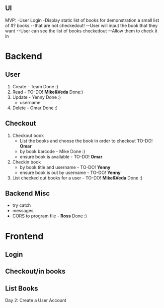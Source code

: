 ## UI
MVP:
-User Login 
-Display static list of books for demonstration a small list of #? books 
  --that are not checkedout!
--User will input the book that they want 
--User can see the list of books checkedout 
    --Allow them to check it in 

# Backend
## User
1. Create - Team Done :)
2. Read - TO-DO! **Mike&Veda** Done:)
3. Update - Yenny Done :)
    - username 
4. Delete - Omar Done :)

## Checkout
1. Checkout book 
    - List the books and choose the book in order to checkout TO-DO! **Omar**
    - by book barcode - Mike Done :)
    - ensure book is available - TO-DO!  **Omar**
2. Checkin book
    - by book title and username - TO-DO!  **Yenny**
    - ensure book is out by username - TO-DO! **Yenny**
3. List checked out books for a user - TO-DO! **Mike&Veda** Done :)


## Backend Misc
- try catch
- messages
- CORS to program file - **Ross** Done :)

# Frontend
## Login

## Checkout/in books

## List Books




Day 2:
Create a User Account
